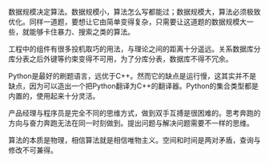 数据规模决定算法。数据规模小，算法怎么写都能过；数据规模大，算法必须极致优化。同样一道题，要想让它由简单变得复杂，只需要让这道题的数据规模大一些，就能够卡住暴力、搜索之类的算法。

工程中的组件有很多投机取巧的用法，与理论之间的距离十分遥远。关系数据库分库分表之后外键等约束变得不可用，为了分库分表，数据库不得不冗余。

Python是最好的刷题语言，远优于C++。然而它的缺点是运行慢，这其实并不是缺点，因为可以造出一个把Python翻译为C++的翻译器。Python的集合类型都是内置的，使用起来十分灵活。

产品经理与程序员是完全不同的思维方式，做到双手互搏是很困难的。思考奔跑的方向与奋力奔跑无法在同一时刻做到。提出问题与解决问题需要不一样的思维。

算法的本质是物理，相信算法就是相信唯物主义。空间和时间是两对矛盾，查询与修改不可兼得。